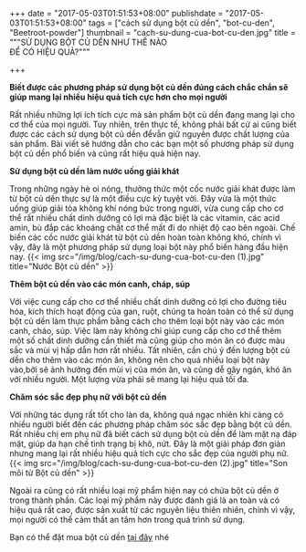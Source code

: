 +++
date = "2017-05-03T01:51:53+08:00"
publishdate = "2017-05-03T01:51:53+08:00"
tags = ["cách sử dụng bột củ dền", "bot-cu-den", "Beetroot-powder"]
thumbnail = "cach-su-dung-cua-bot-cu-den.jpg"
title = """SỬ DỤNG BỘT CỦ DỀN NHƯ THẾ NÀO  
ĐỂ CÓ HIỆU QUẢ?"""

+++

**Biết được các phương pháp sử dụng bột củ dền đúng cách chắc chắn sẽ giúp mang lại nhiều hiệu quả tích cực hơn cho mọi người**

Rất nhiều những lợi ích tích cực mà sản phẩm bột củ dền đang mang lại cho cơ thể của mọi người. Tuy nhiên, trên thực tế, không phải bất cứ ai cũng biết được các cách sử dụng bột củ dền đểvẫn giữ nguyên được chất lượng của sản phẩm. Bài viết sẽ hướng dẫn cho các bạn một số phương pháp sử dụng bột củ dền phổ biến và cũng rất hiệu quả hiện nay.

**Sử dụng bột củ dền làm nước uống giải khát**

Trong những ngày hè oi nóng, thưởng thức một cốc nước giải khát được làm từ bột củ dền thực sự là một điều cực kỳ tuyệt vời. Đây vừa là một thức uống giúp giải tỏa không khí nóng bức trong người, vừa cung cấp cho cơ thể rất nhiều chất dinh dưỡng có lợi mà đặc biệt là các vitamin, các acid amin, bù đắp các khoáng chất cơ thể mất đi do nhiệt độ cao bên ngoài.
Chế biến các cốc nước giải khát từ bột củ dền hoàn toàn không khó, chính vì vậy, đây là một phương pháp sử dụng loại bột này phổ biến hàng đầu hiện nay.
{{< img src="/img/blog/cach-su-dung-cua-bot-cu-den (1).jpg" title="Nước Bột củ dền" >}}

**Thêm bột củ dền vào các món canh, cháp, súp**

Với việc cung cấp cho cơ thể nhiều chất dinh dưỡng có lợi cho đường tiêu hóa, kích thích hoạt động của gan, ruột, chúng ta hoàn toàn có thể sử dụng bột củ dền làm thực phẩm bằng cách cho thêm loại bột này vào các món canh, cháo, súp. Việc làm này không chỉ giúp cung cấp cho cơ thể thêm một số chất dinh dưỡng cần thiết mà cũng giúp cho món ăn có được màu sắc và mùi vị hấp dẫn hơn rất nhiều.
Tất nhiên, cần chú ý đến lượng bột củ dền cho thêm vào các món ăn, không nên cho quá nhiều loại bột này vào,bởi sẽ ảnh hưởng đến mùi vị của món ăn, và cũng dễ gây ngán, khó ăn với nhiều người. Một lượng vừa phải sẽ mang lại hiệu quả tối đa.

**Chăm sóc sắc đẹp phụ nữ với bột củ dền**

Với những tác dụng rất tốt cho làn da, không quá ngạc nhiên khi càng có nhiều người biết đến các phương pháp chăm sóc sắc đẹp bằng bột củ dền. Rất nhiều chị em phụ nữ đã biết cách sử dụng bột củ dền để làm mặt nạ đáp mặt, giúp da hạn chế tình trạng bị khô, nứt. Đây là một giải pháp đơn giản nhưng mang lại rất nhiều hiệu quả tích cực cho sắc đẹp của người phụ nữ.
{{< img src="/img/blog/cach-su-dung-cua-bot-cu-den (2).jpg" title="Son môi từ Bột củ dền" >}}

Ngoài ra cũng có rất nhiều loại mỹ phẩm hiện nay có chứa bột củ dền ở trong thành phần. Các loại mỹ phẩm này được đánh giá là an toàn và có hiệu quả rất cao, được sản xuất từ các nguyên liệu thiên nhiên, chính vì vậy, mọi người có thể cảm thất an tâm hơn trong quá trình sử dụng. 

Bạn có thể đặt mua bột củ dền [tại đây](/san-pham/bột-củ-dền-50g/) nhé
